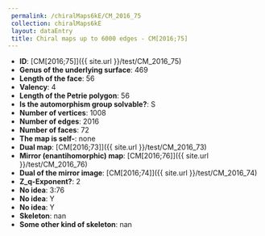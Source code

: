 ```yaml
--- 
 permalink: /chiralMaps6kE/CM_2016_75 
 collection: chiralMaps6kE
 layout: dataEntry
 title: Chiral maps up to 6000 edges - CM[2016;75]
---
```


- **ID**: [CM[2016;75]]({{ site.url }}/test/CM_2016_75)
- **Genus of the underlying surface**: 469
- **Length of the face**: 56
- **Valency**: 4
- **Length of the Petrie polygon**: 56
- **Is the automorphism group solvable?**: S
- **Number of vertices**: 1008
- **Number of edges**: 2016
- **Number of faces**: 72
- **The map is self-**: none
- **Dual map**: [CM[2016;73]]({{ site.url }}/test/CM_2016_73)
- **Mirror (enantihomorphic) map**: [CM[2016;76]]({{ site.url }}/test/CM_2016_76)
- **Dual of the mirror image**: [CM[2016;74]]({{ site.url }}/test/CM_2016_74)
- **Z_q-Exponent?**: 2
- **No idea**:  3:76
- **No idea**: Y
- **No idea**: Y
- **Skeleton**: nan
- **Some other kind of skeleton**: nan
